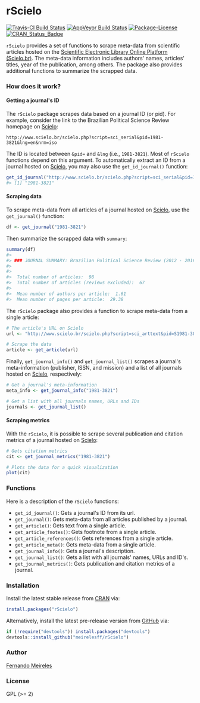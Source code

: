 
rScielo
=======

[![Travis-CI Build Status](https://travis-ci.org/meirelesff/rScielo.svg?branch=master)](https://travis-ci.org/meirelesff/rScielo) [![AppVeyor Build Status](https://ci.appveyor.com/api/projects/status/github/meirelesff/rScielo?branch=master&svg=true)](https://ci.appveyor.com/project/meirelesff/rScielo) [![Package-License](https://img.shields.io/badge/license-GPL%20%28%3E=%202%29-brightgreen.svg?style=flat)](http://www.gnu.org/licenses/gpl-2.0.html) [![CRAN\_Status\_Badge](http://www.r-pkg.org/badges/version/rScielo)](https://cran.r-project.org/package=rScielo)

`rScielo` provides a set of functions to scrape meta-data from scientific articles hosted on the [Scientific Electronic Library Online Platform (Scielo.br)](http://www.scielo.br/). The meta-data information includes authors' names, articles' titles, year of the publication, among others. The package also provides additional functions to summarize the scrapped data.

### How does it work?

#### Getting a journal's ID

The `rScielo` package scrapes data based on a journal ID (or pid). For example, consider the link to the Brazilian Political Science Review homepage on [Scielo](http://www.scielo.br/):

    http://www.scielo.br/scielo.php?script=sci_serial&pid=1981-3821&lng=en&nrm=iso

The ID is located between `&pid=` and `&lng` (i.e., `1981-3821`). Most of `rScielo` functions depend on this argument. To automatically extract an ID from a journal hosted on [Scielo](http://www.scielo.br/), you may also use the `get_id_journal()` function:

``` r
get_id_journal("http://www.scielo.br/scielo.php?script=sci_serial&pid=1981-3821&lng=en&nrm=iso")
#> [1] "1981-3821"
```

#### Scraping data

To scrape meta-data from all articles of a journal hosted on [Scielo](http://www.scielo.br/), use the `get_journal()` function:

``` r
df <- get_journal("1981-3821")
```

Then summarize the scrapped data with `summary`:

``` r
summary(df)
#> 
#> ### JOURNAL SUMMARY: Brazilian Political Science Review (2012 - 2016)
#> 
#> 
#>  Total number of articles:  98 
#>  Total number of articles (reviews excluded):  67
#> 
#>  Mean number of authors per article:  1.61 
#>  Mean number of pages per article:  29.38
```

The `rScielo` package also provides a function to scrape meta-data from a single article:

``` r
# The article's URL on Scielo
url <- "http://www.scielo.br/scielo.php?script=sci_arttext&pid=S1981-38212016000200201&lng=en&nrm=iso&tlng=en"

# Scrape the data
article <- get_article(url)
```

Finally, `get_journal_info()` and `get_journal_list()` scrapes a journal's meta-information (publisher, ISSN, and mission) and a list of all journals hosted on [Scielo](http://www.scielo.br/), respectively:

``` r
# Get a journal's meta-information
meta_info <- get_journal_info("1981-3821")

# Get a list with all journals names, URLs and IDs
journals <- get_journal_list()
```

#### Scraping metrics

With the `rScielo`, it is possible to scrape several publication and citation metrics of a journal hosted on [Scielo](http://www.scielo.br/):

``` r
# Gets citation metrics
cit <- get_journal_metrics("1981-3821")

# Plots the data for a quick visualization
plot(cit)
```

### Functions

Here is a description of the `rScielo` functions:

-   `get_id_journal()`: Gets a journal's ID from its url.
-   `get_journal()`: Gets meta-data from all articles published by a journal.
-   `get_article()`: Gets text from a single article.
-   `get_article_fnotes()`: Gets footnote from a single article.
-   `get_article_references()`: Gets references from a single article.
-   `get_article_meta()`: Gets meta-data from a single article.
-   `get_journal_info()`: Gets a journal's description.
-   `get_journal_list()`: Gets a list with all journals' names, URLs and ID's.
-   `get_journal_metrics()`: Gets publication and citation metrics of a journal.

### Installation

Install the latest stable release from [CRAN](http://cran.r-project.org/) via:

``` r
install.packages("rScielo")
```

Alternatively, install the latest pre-release version from [GitHub](https://github.com/) via:

``` r
if (!require("devtools")) install.packages("devtools")
devtools::install_github("meirelesff/rScielo")
```

### Author

[Fernando Meireles](http://www.fmeireles.com)

### License

GPL (&gt;= 2)

